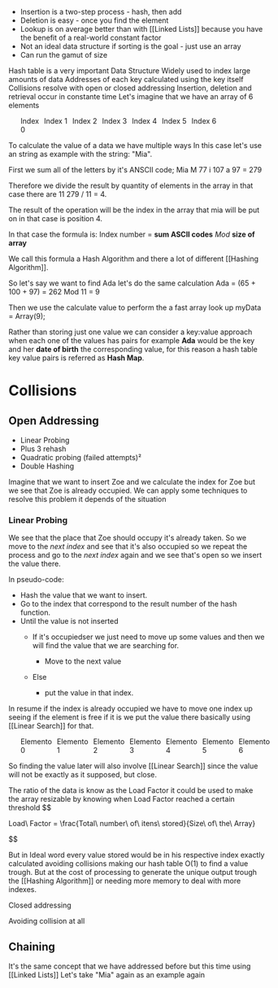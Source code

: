 - Insertion is a two-step process - hash, then add
- Deletion is easy - once you find the element
- Lookup is on average better than with [[Linked Lists]] because you have the benefit of a real-world constant factor
- Not an ideal data structure if sorting is the goal - just use an array
- Can run the gamut of size

Hash table is a very important Data Structure Widely used to index large amounts of data
Addresses of each key calculated using the key itself
Collisions resolve with open or closed addressing 
Insertion, deletion and retrieval occur in constante time
Let's imagine that we have an array of 6 elements


<ul style="list-style-type:none; display:flex;">

<li style="margin-right:10px;" >Index<br>0</li>

<li style="margin-right:10px;">Index 1</li>

<li style="margin-right:10px;">Index 2</li>

<li style="margin-right:10px;">Index 3</li>

<li style="margin-right:10px;">Index 4</li>

<li style="margin-right:10px;">Index 5</li>

<li style="margin-right:10px;">Index 6</li>
</ul>

To calculate the value of a data we have multiple ways In this case let's use an string as example with the string: "Mia".

First we sum all of the letters by it's ANSCII code;
Mia M 77 i 107 a 97 = 279 

Therefore we divide the result by quantity of elements in the array in that case there are 11
279 / 11 = 4.

The result of the operation will be the index in the array that mia will be put on in that case is position 4.

In that case the formula is:
Index number = __sum ASCII codes__ *Mod* __size of array__

We call this formula a Hash Algorithm and there a lot of different [[Hashing Algorithm]].

So let's say we want to find Ada let's do the same calculation
Ada = (65 + 100 + 97) = 262 Mod 11 = 9

Then we use the calculate value to perform the a fast array look up
myData = Array(9);

Rather than storing just one value we can consider a key:value approach when each one of the values has pairs for example **Ada** would be the key and her **date of birth** the corresponding value, for this reason a hash table key value pairs is referred as **Hash Map**. 

# Collisions 

## Open Addressing 
- Linear Probing
- Plus 3 rehash
- Quadratic probing (failed attempts)²
- Double Hashing

Imagine that we want to insert Zoe and we calculate the index for Zoe but we see that Zoe is already occupied. We can apply some techniques to resolve this problem it depends of the situation

### Linear Probing

We see that the place that Zoe should occupy it's already taken. So we move to the _next index_ and see that it's also occupied so we repeat the process and go to the _next index_ again and we see that's open so we insert the value there.

In pseudo-code:
- Hash the value that we want to insert.
- Go to the index that correspond to the result number of the hash function.
- Until the value is not inserted
	- If it's occupiedser we just need to move up some values and then we will find the value that we are searching for.

		- Move to the next value
	- Else
		- put the value in that index. 

In resume if the index is already occupied we have to move one index up seeing if the element is free if it is we put the value there basically using [[Linear Search]] for that.

<ul style="list-style-type:none; display:flex;">

<li style="margin-right:10px;" >Elemento 0</li>

<li style="margin-right:10px;">Elemento 1</li>

<li style="margin-right:10px;">Elemento 2</li>

<li style="margin-right:10px;">Elemento 3</li>

<li style="margin-right:10px;">Elemento 4</li>

<li style="margin-right:10px;">Elemento 5</li>

<li style="margin-right:10px;">Elemento 6</li>
</ul>


So finding the value later will also involve [[Linear Search]] since the value will not be exactly as it supposed, but close. 

The ratio of the data is know as the Load Factor it could be used to make the array resizable by knowing when Load Factor reached a certain threshold
$$

Load\ Factor = \frac{Total\ number\ of\ itens\ stored}{Size\ of\ the\ Array}

$$

But in Ideal word every value stored would be in his respective index exactly calculated avoiding collisions making our hash table O(1) to find a value trough. But at the cost of processing to generate the unique output trough the [[Hashing Algorithm]] or needing more memory to deal with more indexes.

Closed addressing

Avoiding collision at all

## Chaining

It's the same concept that we have addressed before but this time using [[Linked Lists]]
Let's take "Mia" again as an example again

